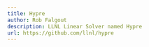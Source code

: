 ```yaml
---
title: Hypre
author: Rob Falgout
description: LLNL Linear Solver named Hypre
url: https://github.com/llnl/hypre
---
```

